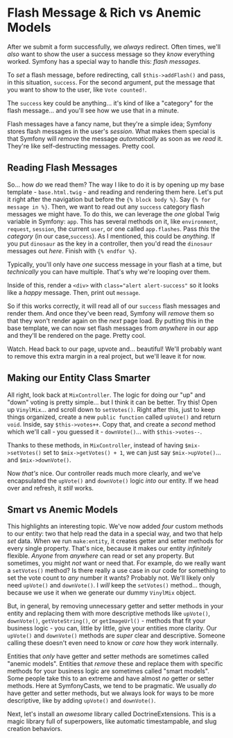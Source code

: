 # Flash Message & Rich vs Anemic Models

After we submit a form successfully, we *always* redirect. Often times, we'll *also*
want to show the user a success message so they *know* everything worked. Symfony
has a special way to handle this: *flash messages*.

To *set* a flash message, before redirecting, call `$this->addFlash()` and pass,
in this situation, `success`. For the second argument, put the message that you
want to show to the user, like `Vote counted!`.

The `success` key could be anything... it's kind of like a "category" for the flash
message... and you'll see how we use that in a minute.

Flash messages have a fancy name, but they're a simple idea; Symfony stores flash
messages in the user's *session*. What makes them special is that Symfony will
*remove* the message *automatically* as soon as we *read* it. They're like
self-destructing messages. Pretty cool.

## Reading Flash Messages

So... how *do* we read them? The way I like to do it is by opening up my base template -
`base.html.twig` - and reading and rendering them here. Let's put it right after
the navigation but before the `{% block body %}`. Say `{% for message in %}`. Then,
we want to read out any `success` category flash messages we might have. To do this,
we can leverage the *one* global Twig variable in Symfony: `app`. This has several
methods on it, like `environment`, `request`, `session`, the current `user`, or
one called `app.flashes`. Pass *this* the *category* (in our case,`success`). As
I mentioned, this could be *anything*. If you put `dinosaur` as the key in a controller,
then you'd read the `dinosaur` messages out *here*. Finish with `{% endfor %}`.

Typically, you'll only have *one* success message in your flash at a time, but
*technically* you can have multiple. That's why we're looping over them.

Inside of this, render a `<div>` with `class="alert alert-success"` so it looks
like a *happy* message. Then, print out `message`.

So if this works correctly, it will read all of our `success` flash messages and
render them. And once they've been read, Symfony will *remove* them so that they
won't render again on the *next* page load. By putting this in the base template,
we can now set flash messages from *anywhere* in our app and they'll be rendered
on the page. Pretty cool.

Watch. Head back to our page, upvote and... beautiful! We'll probably want to
remove this extra margin in a real project, but we'll leave it for now.

## Making our Entity Class Smarter

All right, look back at `MixController`. The logic for doing our "up" and "down"
voting is pretty simple... but I think it can be better. Try this! Open up
`VinylMix`... and scroll down to `setVotes()`. Right after this, just to keep
things organized, create a new `public function` called `upVote()` and return `void`.
Inside, say `$this->votes++`. Copy that, and create a *second* method which we'll
call - you guessed it - `downVote()`... with `$this->votes--`.

Thanks to these methods, in `MixController`, instead of having `$mix->setVotes()`
set to `$mix->getVotes() + 1`, we can just say `$mix->upVote()`... and `$mix->downVote()`.

Now *that's* nice. Our controller reads much more clearly, and we've encapsulated
the `upVote()` and `downVote()` logic *into* our entity. If we head over and refresh,
it *still* works.

## Smart vs Anemic Models

This highlights an interesting topic. We've now added *four* custom methods
to our entity: two that help read the data in a special way, and two that help *set*
data. When we run `make:entity`, it creates getter and setter methods for every
single property. That's nice, because it makes our entity *infinitely* flexible.
*Anyone* from *anywhere* can read or set any property. But sometimes, you might *not*
want or need that. For example, do we really want a `setVotes()` method? Is there
really a use case in our code for something to set the vote count to *any* number
it wants? Probably not. We'll likely only need `upVote()` and `downVote()`. I *will*
keep the `setVotes()` method... though, because we use it when we generate
our dummy `VinylMix` object.

But, in general, by removing unnecessary getter and setter methods in your entity
and replacing them with more descriptive methods like `upVote()`, `downVote()`,
`getVoteString()`, or `getImageUrl()` - methods that fit your business logic - you
can, little by little, give your entities more clarity. Our `upVote()` and
`downVote()` methods are *super* clear and descriptive. Someone calling these doesn't
even need to know or *care* how they work internally.

Entities that *only* have getter and setter methods are sometimes called "anemic
models". Entities that *remove* these and replace them with specific methods for your
business logic are sometimes called "smart models". Some people take this to an
extreme and have almost *no* getter or setter methods. Here at SymfonyCasts, we tend
to be pragmatic. We usually *do* have getter and setter methods, but we always
look for ways to be more descriptive, like by adding `upVote()` and `downVote()`.

Next, let's install an *awesome* library called DoctrineExtensions. This is a magic
library full of superpowers, like automatic timestampable, and slug creation
behaviors.
